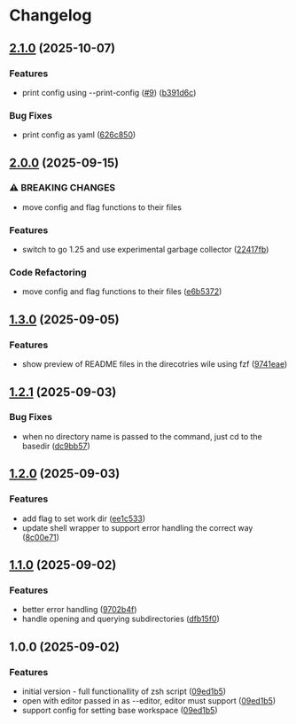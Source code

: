 # Changelog

## [2.1.0](https://github.com/Filip7/workcd-go/compare/v2.0.0...v2.1.0) (2025-10-07)


### Features

* print config using --print-config ([#9](https://github.com/Filip7/workcd-go/issues/9)) ([b391d6c](https://github.com/Filip7/workcd-go/commit/b391d6c6566e89f547299423e9cf68a9d56bfa6e))


### Bug Fixes

* print config as yaml ([626c850](https://github.com/Filip7/workcd-go/commit/626c850839ccff529bbfe5f63f6acb5380253234))

## [2.0.0](https://github.com/Filip7/workcd-go/compare/v1.3.0...v2.0.0) (2025-09-15)


### ⚠ BREAKING CHANGES

* move config and flag functions to their files

### Features

* switch to go 1.25 and use experimental garbage collector ([22417fb](https://github.com/Filip7/workcd-go/commit/22417fb2952e98e07df588f42c0f90e94791928a))


### Code Refactoring

* move config and flag functions to their files ([e6b5372](https://github.com/Filip7/workcd-go/commit/e6b53728d7f88ff6891043b0178a863d8c0a9397))

## [1.3.0](https://github.com/Filip7/workcd-go/compare/v1.2.1...v1.3.0) (2025-09-05)


### Features

* show preview of README files in the direcotries wile using fzf ([9741eae](https://github.com/Filip7/workcd-go/commit/9741eaec7f8c9d022fe6cdc6a74b3f1abbf5599d))

## [1.2.1](https://github.com/Filip7/workcd-go/compare/v1.2.0...v1.2.1) (2025-09-03)


### Bug Fixes

* when no directory name is passed to the command, just cd to the basedir ([dc9bb57](https://github.com/Filip7/workcd-go/commit/dc9bb578ee46f64bab72cab23151f1fc3443e969))

## [1.2.0](https://github.com/Filip7/workcd-go/compare/v1.1.0...v1.2.0) (2025-09-03)


### Features

* add flag to set work dir ([ee1c533](https://github.com/Filip7/workcd-go/commit/ee1c5338d60074dd07ae17d4b6608d639a0853a8))
* update shell wrapper to support error handling the correct way ([8c00e71](https://github.com/Filip7/workcd-go/commit/8c00e718b09ba3b688c8e5939b25dc69471aff5a))

## [1.1.0](https://github.com/Filip7/workcd-go/compare/v1.0.0...v1.1.0) (2025-09-02)


### Features

* better error handling ([9702b4f](https://github.com/Filip7/workcd-go/commit/9702b4f9da9237015e60176d6a8d80f9e7fa2305))
* handle opening and querying subdirectories ([dfb15f0](https://github.com/Filip7/workcd-go/commit/dfb15f039a110455dafe17967b35e226024b710d))

## 1.0.0 (2025-09-02)


### Features

* initial version - full functionallity of zsh script ([09ed1b5](https://github.com/Filip7/workcd-go/commit/09ed1b590c513fbe656f6213889a613eb54db814))
* open with editor passed in as --editor, editor must support ([09ed1b5](https://github.com/Filip7/workcd-go/commit/09ed1b590c513fbe656f6213889a613eb54db814))
* support config for setting base workspace ([09ed1b5](https://github.com/Filip7/workcd-go/commit/09ed1b590c513fbe656f6213889a613eb54db814))
